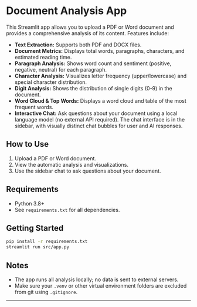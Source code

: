 # Document Analysis App

This Streamlit app allows you to upload a PDF or Word document and provides a comprehensive analysis of its content. Features include:

- **Text Extraction:** Supports both PDF and DOCX files.
- **Document Metrics:** Displays total words, paragraphs, characters, and estimated reading time.
- **Paragraph Analysis:** Shows word count and sentiment (positive, negative, neutral) for each paragraph.
- **Character Analysis:** Visualizes letter frequency (upper/lowercase) and special character distribution.
- **Digit Analysis:** Shows the distribution of single digits (0-9) in the document.
- **Word Cloud & Top Words:** Displays a word cloud and table of the most frequent words.
- **Interactive Chat:** Ask questions about your document using a local language model (no external API required). The chat interface is in the sidebar, with visually distinct chat bubbles for user and AI responses.

## How to Use

1. Upload a PDF or Word document.
2. View the automatic analysis and visualizations.
3. Use the sidebar chat to ask questions about your document.

## Requirements

- Python 3.8+
- See `requirements.txt` for all dependencies.

## Getting Started

```sh
pip install -r requirements.txt
streamlit run src/app.py
```

## Notes

- The app runs all analysis locally; no data is sent to external servers.
- Make sure your `.venv` or other virtual environment folders are excluded from git using `.gitignore`.

---